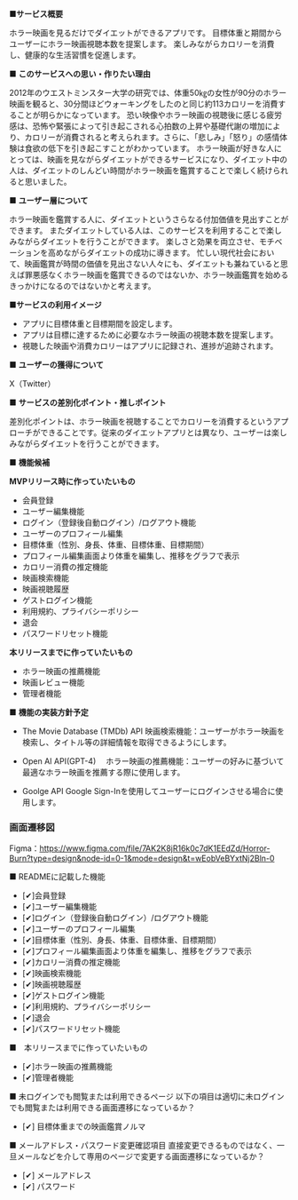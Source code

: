 ■**サービス概要**

ホラー映画を見るだけでダイエットができるアプリです。
目標体重と期間からユーザーにホラー映画視聴本数を提案します。
楽しみながらカロリーを消費し、健康的な生活習慣を促進します。

■ **このサービスへの思い・作りたい理由**

2012年のウエストミンスター大学の研究では、体重50㎏の女性が90分のホラー映画を観ると、30分間ほどウォーキングをしたのと同じ約113カロリーを消費することが明らかになっています。
恐い映像やホラー映画の視聴後に感じる疲労感は、恐怖や緊張によって引き起こされる心拍数の上昇や基礎代謝の増加により、カロリーが消費されると考えられます。さらに、「悲しみ」「怒り」の感情体験は食欲の低下を引き起こすことがわかっています。
ホラー映画が好きな人にとっては、映画を見ながらダイエットができるサービスになり、ダイエット中の人は、ダイエットのしんどい時間がホラー映画を鑑賞することで楽しく続けられると思いました。

■ **ユーザー層について**

ホラー映画を鑑賞する人に、ダイエットというさらなる付加価値を見出すことができます。
またダイエットしている人は、このサービスを利用することで楽しみながらダイエットを行うことができます。
楽しさと効果を両立させ、モチベーションを高めながらダイエットの成功に導きます。
忙しい現代社会において、映画鑑賞が時間の価値を見出さない人々にも、ダイエットも兼ねていると思えば罪悪感なくホラー映画を鑑賞できるのではないか、ホラー映画鑑賞を始めるきっかけになるのではないかと考えます。

■**サービスの利用イメージ**

- アプリに目標体重と目標期間を設定します。
- アプリは目標に達するために必要なホラー映画の視聴本数を提案します。
-  視聴した映画や消費カロリーはアプリに記録され、進捗が追跡されます。

■ **ユーザーの獲得について**

X（Twitter）

■ **サービスの差別化ポイント・推しポイント**

差別化ポイントは、ホラー映画を視聴することでカロリーを消費するというアプローチができることです。従来のダイエットアプリとは異なり、ユーザーは楽しみながらダイエットを行うことができます。

■ **機能候補**

**MVPリリース時に作っていたいもの**
- 会員登録
- ユーザー編集機能
- ログイン（登録後自動ログイン）/ログアウト機能
- ユーザーのプロフィール編集
- 目標体重（性別、身長、体重、目標体重、目標期間）
- プロフィール編集画面より体重を編集し、推移をグラフで表示
- カロリー消費の推定機能
- 映画検索機能
- 映画視聴履歴
- ゲストログイン機能
- 利用規約、プライバシーポリシー
- 退会
- パスワードリセット機能

**本リリースまでに作っていたいもの**
- ホラー映画の推薦機能
- 映画レビュー機能
- 管理者機能
  
■ **機能の実装方針予定**

- The Movie Database (TMDb) API
  映画検索機能：ユーザーがホラー映画を検索し、タイトル等の詳細情報を取得できるようにします。
  
- Open AI API(GPT-4)
　ホラー映画の推薦機能：ユーザーの好みに基づいて最適なホラー映画を推薦する際に使用します。

- Goolge API
  Google Sign-Inを使用してユーザーにログインさせる場合に使用します。

### 画面遷移図
Figma：https://www.figma.com/file/7AK2K8jR16k0c7dK1EEdZd/Horror-Burn?type=design&node-id=0-1&mode=design&t=wEobVeBYxtNj2Bln-0

■ READMEに記載した機能
- [✔]会員登録
- [✔]ユーザー編集機能
- [✔]ログイン（登録後自動ログイン）/ログアウト機能
- [✔]ユーザーのプロフィール編集
- [✔]目標体重（性別、身長、体重、目標体重、目標期間）
- [✔]プロフィール編集画面より体重を編集し、推移をグラフで表示
- [✔]カロリー消費の推定機能
- [✔]映画検索機能
- [✔]映画視聴履歴
- [✔]ゲストログイン機能
- [✔]利用規約、プライバシーポリシー
- [✔]退会
- [✔]パスワードリセット機能

■　本リリースまでに作っていたいもの
- [✔]ホラー映画の推薦機能
- [✔]管理者機能

■ 未ログインでも閲覧または利用できるページ
以下の項目は適切に未ログインでも閲覧または利用できる画面遷移になっているか？
- [✔] 目標体重までの映画鑑賞ノルマ

■ メールアドレス・パスワード変更確認項目
直接変更できるものではなく、一旦メールなどを介して専用のページで変更する画面遷移になっているか？
- [✔] メールアドレス
- [✔] パスワード
